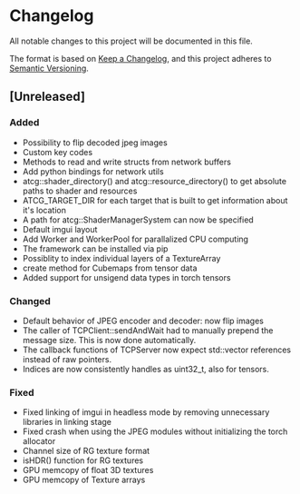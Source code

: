 # Changelog

All notable changes to this project will be documented in this file.

The format is based on [Keep a Changelog](https://keepachangelog.com/en/1.1.0/),
and this project adheres to [Semantic Versioning](https://semver.org/spec/v2.0.0.html).

## [Unreleased]

### Added

- Possibility to flip decoded jpeg images
- Custom key codes
- Methods to read and write structs from network buffers
- Add python bindings for network utils
- atcg::shader_directory() and atcg::resource_directory() to get absolute paths to shader and resources
- ATCG_TARGET_DIR for each target that is built to get information about it's location
- A path for atcg::ShaderManagerSystem can now be specified
- Default imgui layout
- Add Worker and WorkerPool for parallalized CPU computing
- The framework can be installed via pip
- Possiblity to index individual layers of a TextureArray
- create method for Cubemaps from tensor data
- Added support for unsigend data types in torch tensors

### Changed

- Default behavior of JPEG encoder and decoder: now flip images
- The caller of TCPClient::sendAndWait had to manually prepend the message size. This is now done automatically.
- The callback functions of TCPServer now expect std::vector references instead of raw pointers.
- Indices are now consistently handles as uint32_t, also for tensors.

### Fixed

- Fixed linking of imgui in headless mode by removing unnecessary libraries in linking stage
- Fixed crash when using the JPEG modules without initializing the torch allocator
- Channel size of RG texture format
- isHDR() function for RG textures
- GPU memcopy of float 3D textures
- GPU memcopy of Texture arrays
